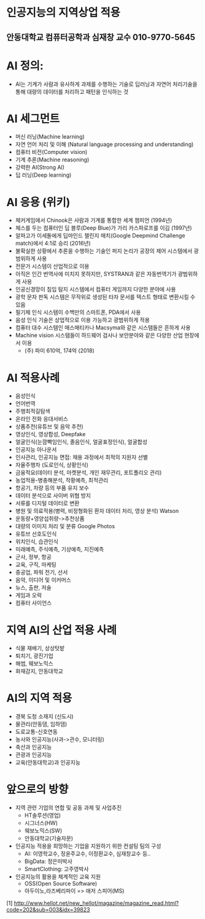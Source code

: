 # 인공지능의 지역상업 적용
## 안동대학교 컴퓨터공학과 심재창 교수 010-9770-5645

# AI 정의: 
* AI는 기계가 사람과 유사하게 과제를 수행하는 기술로 딥러닝과 자연어 처리기술을 통해 대량의 데이터를 처리하고 패턴을 인식하는 것

# AI 세그먼트
* 머신 러닝(Machine learning)
* 자연 언어 처리 및 이해 (Natural language processing and understanding)
* 컴퓨터 비전(Computer vision)
* 기계 추론(Machine reasoning)
* 강력한 AI(Strong AI)
* 딥 러닝(Deep learning)

# AI 응용 (위키)
* 체커게임에서 Chinook은 사람과 기계를 통합한 세계 챔피언 (1994년)
* 체스를 두는 컴퓨터인 딥 블루(Deep Blue)가 가리 카스파로프를 이김 (1997년)
* 알파고가 이세돌에게 딥마인드 챌린지 매치(Google Deepmind Challenge match)에서 4:1로 승리 (2016년)
* 불확실한 상황에서 추론을 수행하는 기술인 퍼지 논리가 공장의 제어 시스템에서 광범위하게 사용
* 전문가 시스템이 산업적으로 이용
* 아직은 인간 번역사에 미치지 못하지만, SYSTRAN과 같은 자동번역기가 광범위하게 사용
* 인공신경망이 침입 탐지 시스템에서 컴퓨터 게임까지 다양한 분야에 사용
* 광학 문자 판독 시스템은 무작위로 생성된 타자 문서를 텍스트 형태로 변환시킬 수 있음
* 필기체 인식 시스템이 수백만의 스마트폰, PDA에서 사용
* 음성 인식 기술은 상업적으로 이용 가능하고 광범위하게 적용
* 컴퓨터 대수 시스템인 매스매티카나 Macsyma와 같은 시스템들은 흔하게 사용
* Machine vision 시스템들이 하드웨어 검사나 보안분야와 같은 다양한 산업 현장에서 이용
  * (주) 파미 610억, 174억 (2018)

# AI 적용사례
* 음성인식 
* 언어번역
* 주행최적길탐색
* 온라인 전화 응대서비스
* 상품추천(유튜브 및 음악 추천)
* 영상인식, 영상합성, Deepfake
* 얼굴인식(눈깜빡임인식, 졸음인식, 얼굴표정인식), 얼굴합성
* 인공지능 아나운서
* 인사관리, 인공지능 면접: 채용 과정에서 최적의 지원자 선별
* 자율주행차 (도로인식, 상황인식)
* 금융적요(데이터 분석, 마켓분석, 개인 재무관리, 포트폴리오 관리)
* 농업적용-병충해분석, 작황예측, 최적관리
* 항공기, 차량 등의 부품 유지 보수
* 데이터 분석으로 사이버 위협 방지
* 서류를 디지털 데이터로 변환
* 병원 및 의료적용(병력, 비정형화된 환자 데이터 처리, 영상 분석) Watson
* 운동량+영양섭취량->추천상품
* 대량의 이미지 처리 및 분류 Google Photos
* 유튜브 선호도인식
* 위치인식, 습관인식
* 미래예측, 주식예측, 기상예측, 지진예측
* 군사, 정부, 항공 
* 교육, 구직, 마케팅
* 중공업, 파워 전기, 선서
* 음악, 이디어 및 이커머스
* 뉴스, 출판, 저술
* 게임과 오락
* 컴퓨터 사이언스

# 지역 AI의 산업 적용 사례
* 식물 재배기, 상상텃밭
* 퇴치기, 광진기업
* 해썹, 웨보노믹스
* 화재감지, 안동대학교

# AI의 지역 적용
* 경북 도청 소재지 (신도시)
* 물관리(안동댐, 임하댐)
* 도로교통-신호연동
* 농사와 인공지능(사과->관수, 모니터링)
* 축산과 인공지능
* 관광과 인공지능
* 교육(안동대학교)과 인공지능

# 앞으로의 방향
* 지역 관련 기업의 연합 및 공동 과제 및 사업추진
  - HT솔루션(영업)
  - 시그너스(HW)
  - 웨보노믹스(SW)
  - 안동대학교(기술자문)
* 인공지능 적용을 희망하는 기업을 지원하기 위한 컨설팅 팀의 구성
  - AI: 이영학교수, 정윤주교수, 이정환교수, 심재창교수 등..
  - BigData: 정은미박사
  - SmartClothing: 고주영박사
* 인공지능의 활용을 체계적인 교육 지원
  - OSS(Open Source Software)
  - 아두이노,라즈베리파이 => 애저 스피어(MS)
  
[1] http://www.hellot.net/new_hellot/magazine/magazine_read.html?code=202&sub=003&idx=39823
